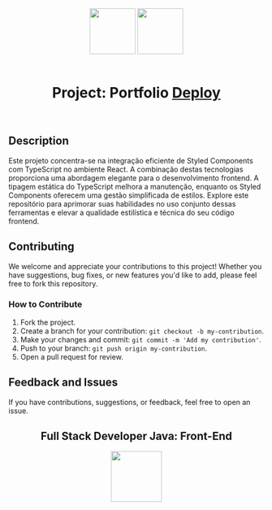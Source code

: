 <div align="center">
  <img src="https://cdn.jsdelivr.net/gh/devicons/devicon/icons/react/react-original-wordmark.svg" width="90px">
  <img src="https://cdn.jsdelivr.net/gh/devicons/devicon/icons/typescript/typescript-original.svg" width="90px"><br><br>
  <h1>Project: Portfolio <a href="https://ebac-front-react-portfolio.vercel.app/">Deploy</a></h1> 
</div><br>

## Description

Este projeto concentra-se na integração eficiente de Styled Components com TypeScript no ambiente React. A combinação destas tecnologias proporciona uma abordagem elegante para o desenvolvimento frontend. A tipagem estática do TypeScript melhora a manutenção, enquanto os Styled Components oferecem uma gestão simplificada de estilos. Explore este repositório para aprimorar suas habilidades no uso conjunto dessas ferramentas e elevar a qualidade estilística e técnica do seu código frontend.

## Contributing

We welcome and appreciate your contributions to this project! Whether you have suggestions, bug fixes, or new features you'd like to add, please feel free to fork this repository.

### How to Contribute

1. Fork the project.
2. Create a branch for your contribution: `git checkout -b my-contribution`.
3. Make your changes and commit: `git commit -m 'Add my contribution'`.
4. Push to your branch: `git push origin my-contribution`.
5. Open a pull request for review.

## Feedback and Issues

If you have contributions, suggestions, or feedback, feel free to open an issue.

<div align="center">
  <h2>Full Stack Developer Java: Front-End</h2>
  <img src="https://i.postimg.cc/3xbR5F7H/rounded-in-photoretrica.png" width="100px">
</div>
